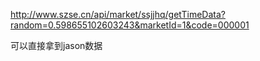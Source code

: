 http://www.szse.cn/api/market/ssjjhq/getTimeData?random=0.598655102603243&marketId=1&code=000001

可以直接拿到jason数据